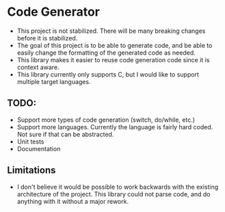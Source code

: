 # Code Generator

* This project is not stabilized. There will be many breaking changes before it is stabilized.
* The goal of this project is to be able to generate code, and be able to easily change the formatting of the generated code as needed.
* This library makes it easier to reuse code generation code since it is context aware.
* This library currently only supports C, but I would like to support multiple target languages.

## TODO:

* Support more types of code generation (switch, do/while, etc.)
* Support more languages. Currently the language is fairly hard coded. Not sure if that can be abstracted.
* Unit tests
* Documentation

## Limitations

* I don't believe it would be possible to work backwards with the existing architecture of the project. This library could not parse code, and do anything with it without a major rework.